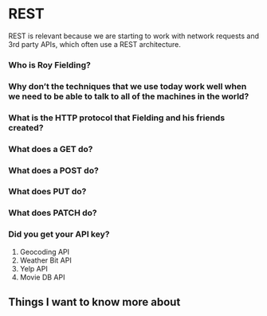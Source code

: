 # REST

REST is relevant because we are starting to work with network requests and 3rd party APIs, which often use a REST architecture.

### Who is Roy Fielding?

### Why don’t the techniques that we use today work well when we need to be able to talk to all of the machines in the world?

### What is the HTTP protocol that Fielding and his friends created?

### What does a GET do?

### What does a POST do?

### What does PUT do?

### What does PATCH do?

### Did you get your API key?

1. Geocoding API
2. Weather Bit API
3. Yelp API
4. Movie DB API

## Things I want to know more about
